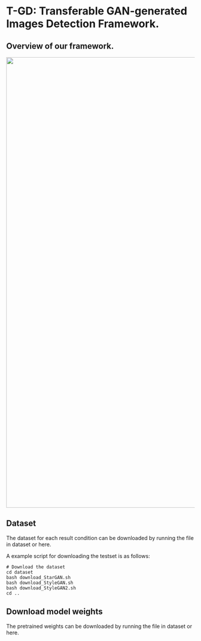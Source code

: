 # T-GD: Transferable GAN-generated Images Detection Framework.

## Overview of our framework.
<img src='./overview.png' width=1200>

## Dataset
The dataset for each result condition can be downloaded by running the file in dataset or here.

A example script for downloading the testset is as follows:

```
# Download the dataset
cd dataset
bash download_StarGAN.sh
bash download_StyleGAN.sh
bash download_StyleGAN2.sh
cd ..
```

## Download model weights
The pretrained weights can be downloaded by running the file in dataset or here.
